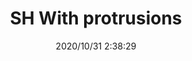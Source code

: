 ﻿---
layout: post 
title: SH With protrusions
tags: 
categories: housing-terminal
overview: JST SH, Pitch 1.0, With protrusions
series: SH
part_number: 2-1000-000
thumb_img: static/202010/461-thumb-20201031104012.jpg
small_img: static/202010/461-20201031104012.jpg
date: 2020/10/31 2:38:29
---



